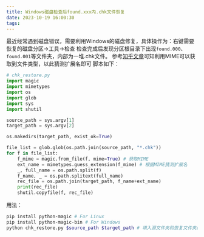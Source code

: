 ```yaml
---
title: Windows磁盘检查后found.xxx内.chk文件恢复
date: 2023-10-19 16:00:30
tags:
---
```

最近经常遇到磁盘错误，需要利用Windows的磁盘修复，具体操作为：右键需要恢复的磁盘分区->工具->检查
检查完成后发现分区根目录下出现`found.000`、`found.001`等文件夹，内部为一堆.chk文件。
参考[知乎文章](https://zhuanlan.zhihu.com/p/372662112)可知利用MIME可以获取到文件类型，以此猜测扩展名即可
脚本如下：
```python
# chk_restore.py
import magic
import mimetypes
import os
import glob
import sys
import shutil

source_path = sys.argv[1] 
target_path = sys.argv[2]

os.makedirs(target_path, exist_ok=True)

file_list = glob.glob(os.path.join(source_path, "*.chk"))
for f in file_list:
    f_mime = magic.from_file(f, mime=True) # 获取MIME
    ext_name = mimetypes.guess_extension(f_mime) # 根据MIME猜测扩展名
    _, full_name = os.path.split(f)
    f_name, _ = os.path.splitext(full_name)
    rec_file = os.path.join(target_path, f_name+ext_name)
    print(rec_file)
    shutil.copyfile(f, rec_file)
```
用法：
```bash
pip install python-magic # For Linux
pip install python-magic-bin # For Windows
python chk_restore.py $source_path $target_path # 填入源文件夹和恢复文件夹即可
```